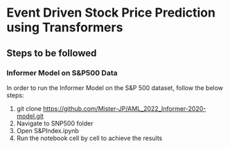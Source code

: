 # Event Driven Stock Price Prediction using Transformers


## Steps to be followed

### Informer Model on S&P500 Data 
In order to run the Informer Model on the S&P 500 dataset, follow the below steps:

1. git clone https://github.com/Mister-JP/AML_2022_Informer-2020-model.git
2. Navigate to SNP500 folder
3. Open S&PIndex.ipynb
4. Run the notebook cell by cell to achieve the results
